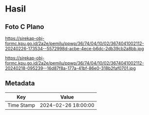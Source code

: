 # Hasil

## Foto C Plano

https://sirekap-obj-formc.kpu.go.id/2a2e/pemilu/ppwp/36/74/04/10/02/3674041002112-20240226-173534--5572998d-acbe-4ece-b6dc-2db39cb2a8bb.jpg

https://sirekap-obj-formc.kpu.go.id/2a2e/pemilu/ppwp/36/74/04/10/02/3674041002112-20240218-095239--16d87f8a-177a-41bf-86e0-318b2faf0701.jpg


## Metadata

| Key        | Value               |
| ---------- | ------------------- |
| Time Stamp | 2024-02-26 18:00:00 |




